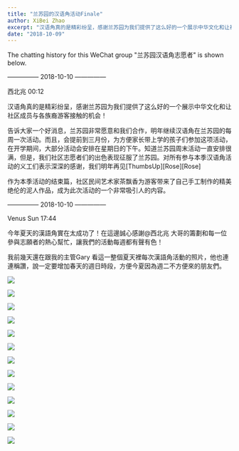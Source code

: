 ```yaml
---
title: "兰苏园的汉语角活动Finale"
author: XiBei Zhao
excerpt: "汉语角真的是精彩纷呈，感谢兰苏园为我们提供了这么好的一个展示中华文化和让社区成员与各族裔游客接触的机会！告诉大家一个好消息，兰苏园非常愿意和我们合作，明年继续汉语角在兰苏园的每周一次活动。而且，会提前到三月份，为方便家长带上学的孩子们参加这项活动，在开学期间，大部分活动会安排在星期日的下午。对所有参与本季汉语角活动的义工们表示深深的感谢，我们明年再见"
date: "2018-10-09"
---
```


The chatting history for this WeChat group "兰苏园汉语角志愿者" is shown below.

—————  2018-10-10  —————

西北兆  00:12

汉语角真的是精彩纷呈，感谢兰苏园为我们提供了这么好的一个展示中华文化和让社区成员与各族裔游客接触的机会！

告诉大家一个好消息，兰苏园非常愿意和我们合作，明年继续汉语角在兰苏园的每周一次活动。而且，会提前到三月份，为方便家长带上学的孩子们参加这项活动，在开学期间，大部分活动会安排在星期日的下午。知道兰苏园周末活动一直安排很满，但是，我们社区志愿者们的出色表现征服了兰苏园。对所有参与本季汉语角活动的义工们表示深深的感谢，我们明年再见[ThumbsUp][Rose][Rose]

作为本季活动的结束篇，社区民间艺术家茶飘香为游客带来了自己手工制作的精美绝伦的泥人作品，成为此次活动的一个非常吸引人的内容。

—————  2018-10-10  —————

Venus Sun  17:44

今年夏天的漢語角實在太成功了！在這邊誠心感謝@西北兆 大哥的籌劃和每一位參與志願者的熱心幫忙，讓我們的活動每週都有聲有色！

我前幾天還在跟我的主管Gary 看這一整個夏天裡每次漢語角活動的照片，他也連連稱讚，說一定要增加春天的週日時段，方便今夏因為週二不方便來的朋友們。

![](https://res.cloudinary.com/dhngj18do/image/upload/f_auto,q_auto/v1/images/f65936cbc19fd584bffbab15277891a9)

![](https://res.cloudinary.com/dhngj18do/image/upload/f_auto,q_auto/v1/images/a70e8adb293ba902276f7f7768ec99d4)

![](https://res.cloudinary.com/dhngj18do/image/upload/f_auto,q_auto/v1/images/90532445602d6f2b19346f72918d95ee)

![](https://res.cloudinary.com/dhngj18do/image/upload/f_auto,q_auto/v1/images/98b81a2145f23328e1bda5c66141db80)

![](https://res.cloudinary.com/dhngj18do/image/upload/f_auto,q_auto/v1/images/bbe1381d0d583108dd9af81328c61469)

![](https://res.cloudinary.com/dhngj18do/image/upload/f_auto,q_auto/v1/images/d41e6452b6c28bfdd23daf4d2987ffa6)

![](https://res.cloudinary.com/dhngj18do/image/upload/f_auto,q_auto/v1/images/97bafcbd4a12d93c0d733fa555aaf761)

![](https://res.cloudinary.com/dhngj18do/image/upload/f_auto,q_auto/v1/images/4d8fa15f550c40df9d5d13ab5fde7766)

![](https://res.cloudinary.com/dhngj18do/image/upload/f_auto,q_auto/v1/images/9e030d3532d55808790951e159bd3b10)

![](https://res.cloudinary.com/dhngj18do/image/upload/f_auto,q_auto/v1/images/8f44b740504982df3ef0979909d90d43.jpg)

![](https://res.cloudinary.com/dhngj18do/image/upload/f_auto,q_auto/v1/images/1c70369197487ac795d37be25e44e750)

![](https://res.cloudinary.com/dhngj18do/image/upload/f_auto,q_auto/v1/images/c049ec8c205daada0451bdb5a010cfa3.jpg)

![](https://res.cloudinary.com/dhngj18do/image/upload/f_auto,q_auto/v1/images/1eef139ba8df927172c487e3cd915ea4)
